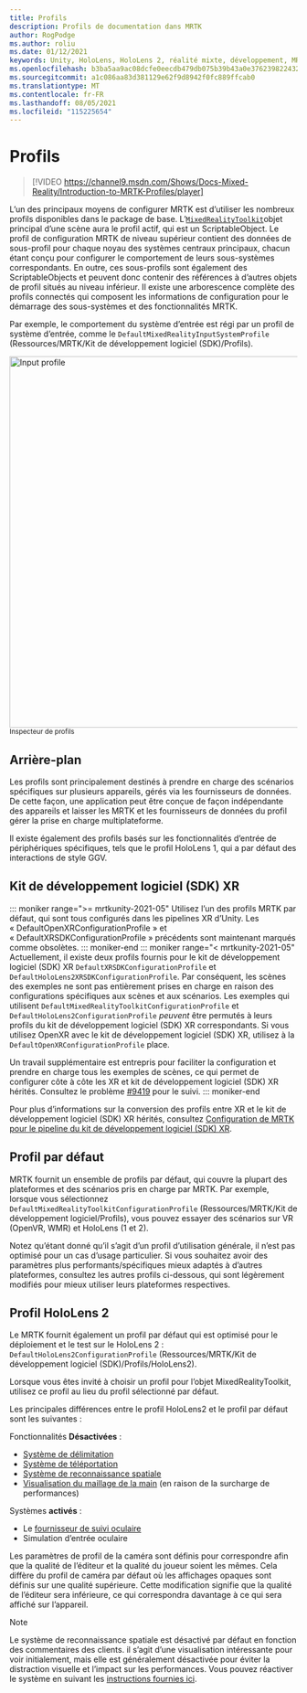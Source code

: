 ```yaml
---
title: Profils
description: Profils de documentation dans MRTK
author: RogPodge
ms.author: roliu
ms.date: 01/12/2021
keywords: Unity, HoloLens, HoloLens 2, réalité mixte, développement, MRTK, profils,
ms.openlocfilehash: b3ba5aa9ac08dcfe0eecdb479db075b39b43a0e376239822432df872b0775d27
ms.sourcegitcommit: a1c086aa83d381129e62f9d8942f0fc889ffcab0
ms.translationtype: MT
ms.contentlocale: fr-FR
ms.lasthandoff: 08/05/2021
ms.locfileid: "115225654"
---
```

# <a name="profiles"></a>Profils

> [!VIDEO https://channel9.msdn.com/Shows/Docs-Mixed-Reality/Introduction-to-MRTK-Profiles/player]

L’un des principaux moyens de configurer MRTK est d’utiliser les nombreux profils disponibles dans le package de base. L’[`MixedRealityToolkit`](xref:Microsoft.MixedReality.Toolkit.MixedRealityToolkit)objet principal d’une scène aura le profil actif, qui est un ScriptableObject. Le profil de configuration MRTK de niveau supérieur contient des données de sous-profil pour chaque noyau des systèmes centraux principaux, chacun étant conçu pour configurer le comportement de leurs sous-systèmes correspondants. En outre, ces sous-profils sont également des ScriptableObjects et peuvent donc contenir des références à d’autres objets de profil situés au niveau inférieur. Il existe une arborescence complète des profils connectés qui composent les informations de configuration pour le démarrage des sous-systèmes et des fonctionnalités MRTK.

Par exemple, le comportement du système d’entrée est régi par un profil de système d’entrée, comme le `DefaultMixedRealityInputSystemProfile` (Ressources/MRTK/Kit de développement logiciel (SDK)/Profils).

<img src="../images/profiles/input_profile.png" width="650px" alt="Input profile" style="display:block;">
<sup>Inspecteur de profils</sup>

## <a name="background"></a>Arrière-plan

Les profils sont principalement destinés à prendre en charge des scénarios spécifiques sur plusieurs appareils, gérés via les fournisseurs de données. De cette façon, une application peut être conçue de façon indépendante des appareils et laisser les MRTK et les fournisseurs de données du profil gérer la prise en charge multiplateforme.

Il existe également des profils basés sur les fonctionnalités d’entrée de périphériques spécifiques, tels que le profil HoloLens 1, qui a par défaut des interactions de style GGV.

## <a name="xr-sdk"></a>Kit de développement logiciel (SDK) XR

::: moniker range=">= mrtkunity-2021-05"
Utilisez l’un des profils MRTK par défaut, qui sont tous configurés dans les pipelines XR d’Unity. Les « DefaultOpenXRConfigurationProfile » et « DefaultXRSDKConfigurationProfile » précédents sont maintenant marqués comme obsolètes.
::: moniker-end
::: moniker range="< mrtkunity-2021-05"
Actuellement, il existe deux profils fournis pour le kit de développement logiciel (SDK) XR `DefaultXRSDKConfigurationProfile` et `DefaultHoloLens2XRSDKConfigurationProfile`. Par conséquent, les scènes des exemples ne sont pas entièrement prises en charge en raison des configurations spécifiques aux scènes et aux scénarios. Les exemples qui utilisent `DefaultMixedRealityToolkitConfigurationProfile` et `DefaultHoloLens2ConfigurationProfile` _peuvent_ être permutés à leurs profils du kit de développement logiciel (SDK) XR correspondants. Si vous utilisez OpenXR avec le kit de développement logiciel (SDK) XR, utilisez à la `DefaultOpenXRConfigurationProfile` place.

Un travail supplémentaire est entrepris pour faciliter la configuration et prendre en charge tous les exemples de scènes, ce qui permet de configurer côte à côte les XR et kit de développement logiciel (SDK) XR hérités. Consultez le problème [#9419](https://github.com/microsoft/MixedRealityToolkit-Unity/issues/9419) pour le suivi.
::: moniker-end

Pour plus d’informations sur la conversion des profils entre XR et le kit de développement logiciel (SDK) XR hérités, consultez [Configuration de MRTK pour le pipeline du kit de développement logiciel (SDK) XR](../../configuration/getting-started-with-mrtk-and-xrsdk.md#configuring-mrtk-for-the-xr-sdk-pipeline).

## <a name="default-profile"></a>Profil par défaut

MRTK fournit un ensemble de profils par défaut, qui couvre la plupart des plateformes et des scénarios pris en charge par MRTK. Par exemple, lorsque vous sélectionnez `DefaultMixedRealityToolkitConfigurationProfile` (Ressources/MRTK/Kit de développement logiciel/Profils), vous pouvez essayer des scénarios sur VR (OpenVR, WMR) et HoloLens (1 et 2).

Notez qu’étant donné qu’il s’agit d’un profil d’utilisation générale, il n’est pas optimisé pour un cas d’usage particulier. Si vous souhaitez avoir des paramètres plus performants/spécifiques mieux adaptés à d’autres plateformes, consultez les autres profils ci-dessous, qui sont légèrement modifiés pour mieux utiliser leurs plateformes respectives.

## <a name="hololens-2-profile"></a>Profil HoloLens 2

Le MRTK fournit également un profil par défaut qui est optimisé pour le déploiement et le test sur le HoloLens 2 : `DefaultHoloLens2ConfigurationProfile` (Ressources/MRTK/Kit de développement logiciel (SDK)/Profils/HoloLens2).

Lorsque vous êtes invité à choisir un profil pour l’objet MixedRealityToolkit, utilisez ce profil au lieu du profil sélectionné par défaut.

Les principales différences entre le profil HoloLens2 et le profil par défaut sont les suivantes :

Fonctionnalités **Désactivées** :

- [Système de délimitation](../boundary/boundary-system-getting-started.md)
- [Système de téléportation](../teleport-system/teleport-system.md)
- [Système de reconnaissance spatiale](../spatial-awareness/spatial-awareness-getting-started.md)
- [Visualisation du maillage de la main](../input/hand-tracking.md) (en raison de la surcharge de performances)

Systèmes **activés** :

- Le [fournisseur de suivi oculaire](../input/eye-tracking/eye-tracking-main.md)
- Simulation d’entrée oculaire

Les paramètres de profil de la caméra sont définis pour correspondre afin que la qualité de l’éditeur et la qualité du joueur soient les mêmes. Cela diffère du profil de caméra par défaut où les affichages opaques sont définis sur une qualité supérieure. Cette modification signifie que la qualité de l’éditeur sera inférieure, ce qui correspondra davantage à ce qui sera affiché sur l’appareil.

> [!NOTE]
> Le système de reconnaissance spatiale est désactivé par défaut en fonction des commentaires des clients. il s’agit d’une visualisation intéressante pour voir initialement, mais elle est généralement désactivée pour éviter la distraction visuelle et l’impact sur les performances. Vous pouvez réactiver le système en suivant les [instructions fournies ici](../spatial-awareness/spatial-awareness-getting-started.md).

